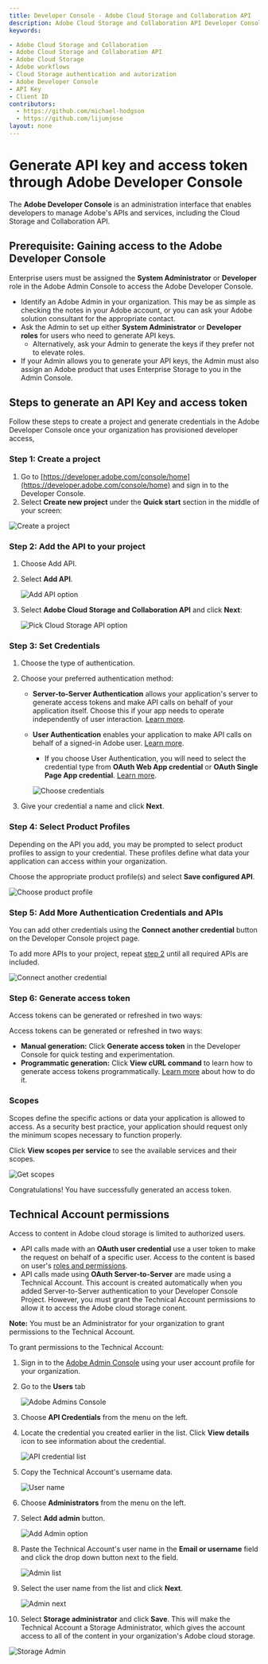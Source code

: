```yaml
---
title: Developer Console - Adobe Cloud Storage and Collaboration API
description: Adobe Cloud Storage and Collaboration API Developer Console guide
keywords:

- Adobe Cloud Storage and Collaboration
- Adobe Cloud Storage and Collaboration API
- Adobe Cloud Storage
- Adobe workflows
- Cloud Storage authentication and autorization
- Adobe Developer Console
- API Key
- Client ID
contributors:
  - https://github.com/michael-hodgson
  - https://github.com/lijumjose
layout: none
---
```


# Generate API key and access token through Adobe Developer Console

The **Adobe Developer Console** is an administration interface that enables developers to manage Adobe's APIs and services, including the Cloud Storage and Collaboration API.

## Prerequisite: Gaining access to the Adobe Developer Console

Enterprise users must be assigned the **System Administrator** or **Developer** role in the Adobe Admin Console to access the Adobe Developer Console.

- Identify an Adobe Admin in your organization. This may be as simple as checking the notes in your Adobe account, or you can ask your Adobe solution consultant for the appropriate contact.
- Ask the Admin to set up either **System Administrator** or **Developer roles** for users who need to generate API keys.
  - Alternatively, ask your Admin to generate the keys if they prefer not to elevate roles.
- If your Admin allows you to generate your API keys, the Admin must also assign an Adobe product that uses Enterprise Storage to you in the Admin Console.

## Steps to generate an API Key and access token

Follow these steps to create a project and generate credentials in the Adobe Developer Console once your organization has provisioned developer access,

### Step 1: Create a project

1. Go to [https://developer.adobe.com/console/home](https://developer.adobe.com/console/home) and sign in to the Developer Console.
2. Select **Create new project** under the **Quick start** section in the middle of your screen:

![Create a project](../images/create-dev-project.jpg)

### Step 2: Add the API to your project

1. Choose Add API.
2. Select **Add API**.

   ![Add API option](../images/add-api.jpg)

3. Select **Adobe Cloud Storage and Collaboration API** and click **Next**:

   ![Pick Cloud Storage API option](../images/pick-cloudstorage-api.jpg)

### Step 3: Set Credentials

1. Choose the type of authentication.
2. Choose your preferred authentication method:

   - **Server-to-Server Authentication** allows your application's server to generate access tokens and make API calls on behalf of your application itself. Choose this if your app needs to operate independently of user interaction. [Learn more](https://developer.adobe.com/developer-console/docs/guides/authentication/ServerToServerAuthentication/).
   - **User Authentication** enables your application to make API calls on behalf of a signed-in Adobe user. [Learn more](https://developer.adobe.com/developer-console/docs/guides/authentication/UserAuthentication/).

     - If you choose User Authentication, you will need to select the credential type from **OAuth Web App credential** or **OAuth Single Page App credential**. [Learn more](https://developer.adobe.com/developer-console/docs/guides/authentication/UserAuthentication/implementation).

     ![Choose credentials](../images/choose_credential.jpg)

3. Give your credential a name and click **Next**.

### Step 4: Select Product Profiles

Depending on the API you add, you may be prompted to select product profiles to assign to your credential. These profiles define what data your application can access within your organization.

Choose the appropriate product profile(s) and select **Save configured API**.

![Choose product profile](../images/choose_profile.jpg)

### Step 5: Add More Authentication Credentials and APIs

You can add other credentials using the **Connect another credential** button on the Developer Console project page.

To add more APIs to your project, repeat [step 2](#step-2-add-the-api-to-your-project) until all required APIs are included.

![Connect another credential](../images/connect_another_credential.jpg)

### Step 6: Generate access token

Access tokens can be generated or refreshed in two ways:

Access tokens can be generated or refreshed in two ways:

- **Manual generation:** Click **Generate access token** in the Developer Console for quick testing and experimentation.
- **Programmatic generation:** Click **View cURL command** to learn how to generate access tokens programmatically. [Learn more](https://developer.adobe.com/developer-console/docs/guides/authentication/ServerToServerAuthentication/implementation/) about how to do it.

### Scopes

Scopes define the specific actions or data your application is allowed to access. As a security best practice, your application should request only the minimum scopes necessary to function properly.

Click **View scopes per service** to see the available services and their scopes.

![Get scopes](../images/get_scopes.jpg)

Congratulations! You have successfully generated an access token.

## Technical Account permissions

Access to content in Adobe cloud storage is limited to authorized users.

- API calls made with an **OAuth user credential** use a user token to make the request on behalf of a specific user. Access to the content is based on user's [roles and permissions](../overview/permissions.md).
- API calls made using **OAuth Server-to-Server** are made using a Technical Account. This account is created automatically when you added Server-to-Server authentication to your Developer Console Project. However, you must grant the Technical Account permissions to allow it to access the Adobe cloud storage conent.

**Note:** You must be an Administrator for your organization to grant permissions to the Technical Account.

To grant permissions to the Technical Account:

1. Sign in to the [Adobe Admin Console](https://adminconsole.adobe.com) using your user account profile for your organization.
2. Go to the **Users** tab

   ![Adobe Admins Console](../images/admin_console_start.png)

3. Choose **API Credentials** from the menu on the left.
4. Locate the credential you created earlier in the list. Click **View details** icon to see information about the credential.

   ![API credential list](../images/api_credential_list.jpg)

5. Copy the Technical Account's username data.

   ![User name](../images/ta_username.jpg)

6. Choose **Administrators** from the menu on the left.
7. Select **Add admin** button.

   ![Add Admin option](../images/add_admin.jpg)

8. Paste the Technical Account's user name in the **Email or username** field and click the drop down button next to the field.

   ![Admin list](../images/ta_admin_list.jpg)

9. Select the user name from the list and click **Next**.

   ![Admin next](../images/ta_admin_next.jpg)

10. Select **Storage administrator** and click **Save**. This will make the Technical Account a Storage Administrator, which gives the account access to all of the content in your organization's Adobe cloud storage.

![Storage Admin](../images/ta_storage_admin.jpg)
